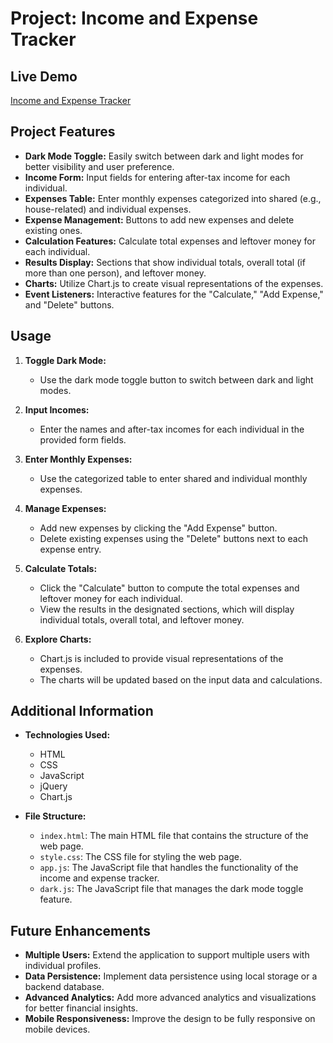 # Project: Income and Expense Tracker

## Live Demo

[Income and Expense Tracker](https://qilinxie02.github.io/funnize/)

## Project Features

- **Dark Mode Toggle:** Easily switch between dark and light modes for better visibility and user preference.
- **Income Form:** Input fields for entering after-tax income for each individual.
- **Expenses Table:** Enter monthly expenses categorized into shared (e.g., house-related) and individual expenses.
- **Expense Management:** Buttons to add new expenses and delete existing ones.
- **Calculation Features:** Calculate total expenses and leftover money for each individual.
- **Results Display:** Sections that show individual totals, overall total (if more than one person), and leftover money.
- **Charts:** Utilize Chart.js to create visual representations of the expenses.
- **Event Listeners:** Interactive features for the "Calculate," "Add Expense," and "Delete" buttons.

## Usage

1. **Toggle Dark Mode:**
   - Use the dark mode toggle button to switch between dark and light modes.

2. **Input Incomes:**
   - Enter the names and after-tax incomes for each individual in the provided form fields.

3. **Enter Monthly Expenses:**
   - Use the categorized table to enter shared and individual monthly expenses.

4. **Manage Expenses:**
   - Add new expenses by clicking the "Add Expense" button.
   - Delete existing expenses using the "Delete" buttons next to each expense entry.

5. **Calculate Totals:**
   - Click the "Calculate" button to compute the total expenses and leftover money for each individual.
   - View the results in the designated sections, which will display individual totals, overall total, and leftover money.

6. **Explore Charts:**
   - Chart.js is included to provide visual representations of the expenses.
   - The charts will be updated based on the input data and calculations.

## Additional Information

- **Technologies Used:**
  - HTML
  - CSS
  - JavaScript
  - jQuery
  - Chart.js

- **File Structure:**
  - `index.html`: The main HTML file that contains the structure of the web page.
  - `style.css`: The CSS file for styling the web page.
  - `app.js`: The JavaScript file that handles the functionality of the income and expense tracker.
  - `dark.js`: The JavaScript file that manages the dark mode toggle feature.

## Future Enhancements

- **Multiple Users:** Extend the application to support multiple users with individual profiles.
- **Data Persistence:** Implement data persistence using local storage or a backend database.
- **Advanced Analytics:** Add more advanced analytics and visualizations for better financial insights.
- **Mobile Responsiveness:** Improve the design to be fully responsive on mobile devices.
